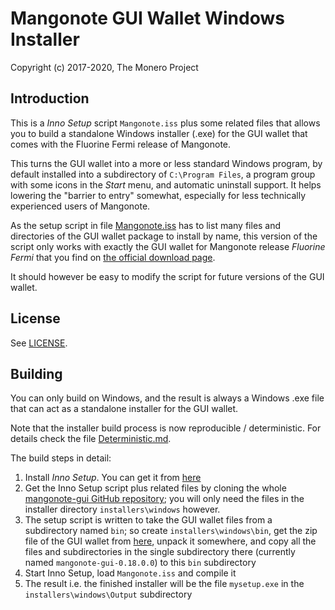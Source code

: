 # Mangonote GUI Wallet Windows Installer #

Copyright (c) 2017-2020, The Monero Project

## Introduction ##

This is a *Inno Setup* script `Mangonote.iss` plus some related files
that allows you to build a standalone Windows installer (.exe) for
the GUI wallet that comes with the Fluorine Fermi release of Mangonote.

This turns the GUI wallet into a more or less standard Windows program,
by default installed into a subdirectory of `C:\Program Files`, a
program group with some icons in the *Start* menu, and automatic
uninstall support. It helps lowering the "barrier to entry"
somewhat, especially for less technically experienced users of
Mangonote.

As the setup script in file [Mangonote.iss](Mangonote.iss) has to list many
files and directories of the GUI wallet package to install by name,
this version of the script only works with exactly the GUI wallet
for Mangonote release *Fluorine Fermi* that you find on
[the official download page](https://getmangonote.org/downloads/).

It should however be easy to modify the script for future
versions of the GUI wallet.

## License ##

See [LICENSE](LICENSE).

## Building ##

You can only build on Windows, and the result is always a
Windows .exe file that can act as a standalone installer for the
GUI wallet.

Note that the installer build process is now reproducible / deterministic. For details check the file [Deterministic.md](Deterministic.md).

The build steps in detail:

1. Install *Inno Setup*. You can get it from [here](http://www.jrsoftware.org/isdl.php)
2. Get the Inno Setup script plus related files by cloning the whole [mangonote-gui GitHub repository](https://github.com/mangonote-project/mangonote-gui); you will only need the files in the installer directory `installers\windows` however.
3. The setup script is written to take the GUI wallet files from a subdirectory named `bin`; so create `installers\windows\bin`, get the zip file of the GUI wallet from [here](https://getmangonote.org/downloads/), unpack it somewhere, and copy all the files and subdirectories in the single subdirectory there (currently named `mangonote-gui-0.18.0.0`) to this `bin` subdirectory
4. Start Inno Setup, load `Mangonote.iss` and compile it
5. The result i.e. the finished installer will be the file `mysetup.exe` in the `installers\windows\Output` subdirectory 


